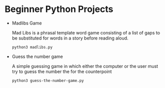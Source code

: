 
# Beginner Python Projects

-   Madlibs Game

    Mad Libs is a phrasal template word game consisting of a list of gaps to be substituted for words in a story before reading aloud.
    ```
    python3 madlibs.py
    ```
- Guess the number game
    
    A simple guessing game in which either the computer or the user must try to guess the number the for the counterpoint
    ```
    python3 guess-the-number-game.py
    ```
